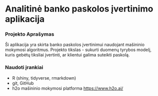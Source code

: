 # Analitinė banko paskolos įvertinimo aplikacija

### Projekto Aprašymas

Ši aplikacija yra skirta banko paskolos įvertinimui naudojant mašininio mokymosi algoritmus. Projekto tikslas - sukurti duomenų tyrybos modelį, kuris gebėtų tiksliai įvertinti, ar klientui galima suteikti paskolą.

### Naudoti įrankiai

-   R (shiny, tidyverse, rmarkdown)
-   git, GitHub
-   h2o mašininio mokymosi platforma <https://www.h2o.ai/>

